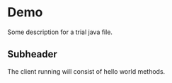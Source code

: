 # Demo

Some description for a trial java file.

## Subheader

The client running will consist of hello world methods.

